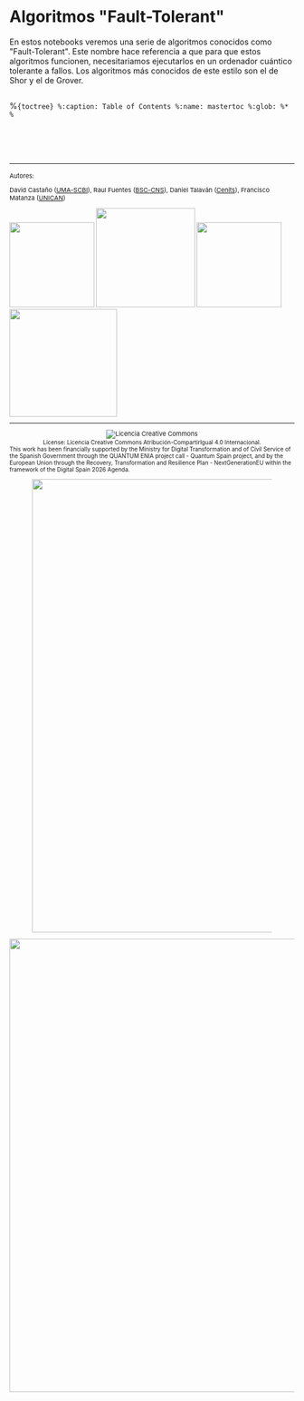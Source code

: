 # Algoritmos "Fault-Tolerant"

En estos notebooks veremos una serie de algoritmos conocidos como "Fault-Tolerant". Este nombre hace referencia a que para que estos algoritmos funcionen, necesitariamos ejecutarlos en un ordenador cuántico tolerante a fallos. Los algoritmos más conocidos de este estilo son el de Shor y el de Grover.



```{tableofcontents}
```

%```{toctree}
%:caption: Table of Contents
%:name: mastertoc
%:glob:
%*
%```


<!-- #region -->
<br>
<br>
<br>

---
<div style="font-size: 11px">
Autores:

David Castaño ([UMA-SCBI](https://www.scbi.uma.es/site/)), Raul Fuentes ([BSC-CNS](https://www.bsc.es/es)), Daniel Talaván  ([Cenits](https://www.cenits.es/)), Francisco Matanza ([UNICAN](https://web.unican.es/))
<div>
    
<img src="images/Logo_UMA.jpeg"  width="150px">
<img src="images/BSC-blue-medium.png" width="175px">
<img src="images/xaniversario_rectangle.jpg" width="150px">
<img src="images/Logo_UNICAM.jpg" width="190px">

---

<center>
<a rel="license" href="http://creativecommons.org/licenses/by-sa/4.0/">
  <img alt="Licencia Creative Commons" src="https://i.creativecommons.org/l/by-sa/4.0/88x31.png" style="display: inline-block; vertical-align: middle;" />
  <div style="display: inline-block; font-size: 10px; vertical-align: middle;">
    License: Licencia Creative Commons Atribución-CompartirIgual 4.0 Internacional.
  </div>
</a>
</center>
    

<div style="font-size: 10px">
This work has been financially supported by the Ministry for Digital Transformation and of Civil Service of the Spanish Government through the QUANTUM ENIA project call - Quantum Spain project, and by the European Union through the Recovery, Transformation and Resilience Plan - NextGenerationEU within the framework of the Digital Spain 2026 Agenda.
</div>

<figure><center>
<img   src="https://quantumspain-project.es/wp-content/uploads/2022/11/Logo_QS_EspanaDigital.png" align=center  width="800px"/>
</center></figure>
<center>
<img src="https://quantumspain-project.es/wp-content/uploads/2024/02/Banner-QS_GOB_v2.png" width="800px" />
</center>
<!-- #endregion -->

